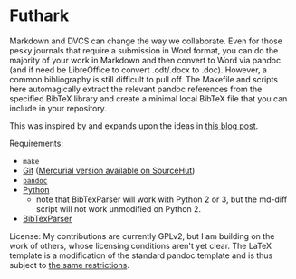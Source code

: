 Futhark
=========

Markdown and DVCS can change the way we collaborate. Even for those pesky journals that require a submission in Word format, you can do the majority of your work in Markdown and then convert to Word via pandoc (and if need be LibreOffice to convert .odt/.docx to .doc). However, a common bibliography is still difficult to pull off. The Makefile and scripts here automagically extract the relevant pandoc references from the specified BibTeX library and create a minimal local BibTeX file that you can include in your repository.

This was inspired by and expands upon the ideas in [this blog post](http://timotheepoisot.fr/2013/11/10/shared-bibtex-file-markdown/).

Requirements:

- `make`
- [Git](http://git-scm.com/) ([Mercurial version available on SourceHut](https://hg.sr.ht/~palday/futhark))
- [`pandoc`](http://johnmacfarlane.net/pandoc/)
- [Python](https://www.python.org/)
    - note that BibTexParser will work with Python 2 or 3, but the md-diff script
      will not work unmodified on Python 2.
- [BibTexParser](http://bibtexparser.readthedocs.org/en/latest/install.html)

License:
My contributions are currently GPLv2, but I am building on the work of others, whose licensing conditions aren't yet clear. The LaTeX template is a modification of the standard pandoc template and is thus subject to [the same restrictions](https://github.com/jgm/pandoc-templates).
